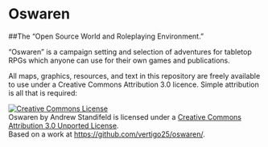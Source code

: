 Oswaren
=======

##The “Open Source World and Roleplaying Environment.”

“Oswaren” is a campaign setting and selection of adventures for tabletop RPGs which anyone can use for their own games and publications.

All maps, graphics, resources, and text in this repository are freely available to use under a Creative Commons Attribution 3.0 licence. Simple attribution is all that is required:

<a rel="license" href="http://creativecommons.org/licenses/by/3.0/deed.en_US"><img alt="Creative Commons License" style="border-width:0" src="http://i.creativecommons.org/l/by/3.0/88x31.png" /></a><br /><span xmlns:dct="http://purl.org/dc/terms/" property="dct:title">Oswaren</span> by <span xmlns:cc="http://creativecommons.org/ns#" property="cc:attributionName">Andrew Standifeld</span> is licensed under a <a rel="license" href="http://creativecommons.org/licenses/by/3.0/deed.en_US">Creative Commons Attribution 3.0 Unported License</a>.<br />Based on a work at <a xmlns:dct="http://purl.org/dc/terms/" href="https://github.com/vertigo25/oswaren/" rel="dct:source">https://github.com/vertigo25/oswaren/</a>.
